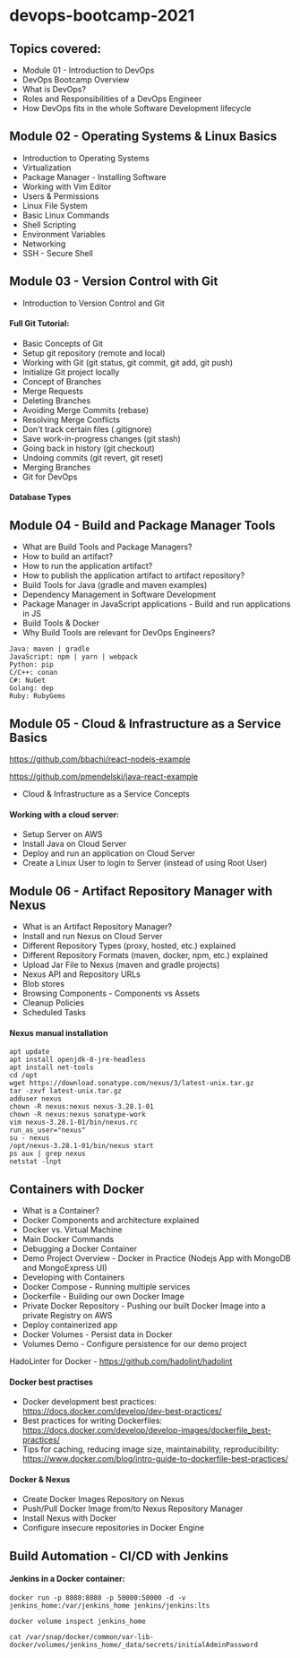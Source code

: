 # devops-bootcamp-2021

## Topics covered:
 
- Module 01 - Introduction to DevOps 
- DevOps Bootcamp Overview
- What is DevOps?
- Roles and Responsibilities of a DevOps Engineer
- How DevOps fits in the whole Software Development lifecycle
 
## Module 02 - Operating Systems & Linux Basics 
 
- Introduction to Operating Systems
- Virtualization
- Package Manager - Installing Software
- Working with Vim Editor
- Users & Permissions
- Linux File System
- Basic Linux Commands
- Shell Scripting
- Environment Variables
- Networking
- SSH - Secure Shell

## Module 03 - Version Control with Git 
 
- Introduction to Version Control and Git
#### Full Git Tutorial:
- Basic Concepts of Git
- Setup git repository (remote and local)
- Working with Git (git status, git commit, git add, git push)
- Initialize Git project locally
- Concept of Branches
- Merge Requests
- Deleting Branches
- Avoiding Merge Commits (rebase)
- Resolving Merge Conflicts
- Don't track certain files (.gitignore)
- Save work-in-progress changes (git stash)
- Going back in history (git checkout)
- Undoing commits (git revert, git reset)
- Merging Branches
- Git for DevOps
#### Database Types

##  Module 04 - Build and Package Manager Tools

- What are Build Tools and Package Managers?
- How to build an artifact?
- How to run the application artifact?
- How to publish the application artifact to artifact repository?
- Build Tools for Java (gradle and maven examples)
- Dependency Management in Software Development
- Package Manager in JavaScript applications - Build and run applications in JS
- Build Tools & Docker
- Why Build Tools are relevant for DevOps Engineers?

```
Java: maven | gradle
JavaScript: npm | yarn | webpack
Python: pip 
C/C++: conan
C#: NuGet
Golang: dep
Ruby: RubyGems
```

##  Module 05 - Cloud & Infrastructure as a Service Basics


https://github.com/bbachi/react-nodejs-example

https://github.com/pmendelski/java-react-example

- Cloud & Infrastructure as a Service Concepts

#### Working with a cloud server:

- Setup Server on AWS
- Install Java on Cloud Server
- Deploy and run an application on Cloud Server
- Create a Linux User to login to Server (instead of using Root User)

##  Module 06 - Artifact Repository Manager with Nexus 


- What is an Artifact Repository Manager?
- Install and run Nexus on Cloud Server
- Different Repository Types (proxy, hosted, etc.) explained
- Different Repository Formats (maven, docker, npm, etc.) explained
- Upload Jar File to Nexus (maven and gradle projects)
- Nexus API and Repository URLs
- Blob stores
- Browsing Components - Components vs Assets
- Cleanup Policies
- Scheduled Tasks

#### Nexus manual installation


```
apt update
apt install openjdk-8-jre-headless
apt install net-tools
cd /opt
wget https://download.sonatype.com/nexus/3/latest-unix.tar.gz
tar -zxvf latest-unix.tar.gz
adduser nexus
chown -R nexus:nexus nexus-3.28.1-01
chown -R nexus:nexus sonatype-work
vim nexus-3.28.1-01/bin/nexus.rc
run_as_user="nexus"
su - nexus
/opt/nexus-3.28.1-01/bin/nexus start
ps aux | grep nexus
netstat -lnpt
```

##  Containers with Docker 


- What is a Container?
- Docker Components and architecture explained
- Docker vs. Virtual Machine
- Main Docker Commands
- Debugging a Docker Container
- Demo Project Overview - Docker in Practice (Nodejs App with MongoDB and MongoExpress UI)
- Developing with Containers
- Docker Compose - Running multiple services
- Dockerfile - Building our own Docker Image
- Private Docker Repository - Pushing our built Docker Image into a private Registry on AWS
- Deploy containerized app
- Docker Volumes - Persist data in Docker
- Volumes Demo - Configure persistence for our demo project

HadoLinter for Docker -
https://github.com/hadolint/hadolint

#### Docker best practises
- Docker development best practices: 
https://docs.docker.com/develop/dev-best-practices/
- Best practices for writing Dockerfiles: 
https://docs.docker.com/develop/develop-images/dockerfile_best-practices/
- Tips for caching, reducing image size, maintainability, reproducibility: 
https://www.docker.com/blog/intro-guide-to-dockerfile-best-practices/

#### Docker & Nexus
- Create Docker Images Repository on Nexus
- Push/Pull Docker Image from/to Nexus Repository Manager
- Install Nexus with Docker
- Configure insecure repositories in Docker Engine

##  Build Automation - CI/CD with Jenkins 

#### Jenkins in a Docker container:

`docker run -p 8080:8080 -p 50000:50000 -d -v jenkins_home:/var/jenkins_home jenkins/jenkins:lts `

`docker volume inspect jenkins_home`

`cat /var/snap/docker/common/var-lib-docker/volumes/jenkins_home/_data/secrets/initialAdminPassword`

